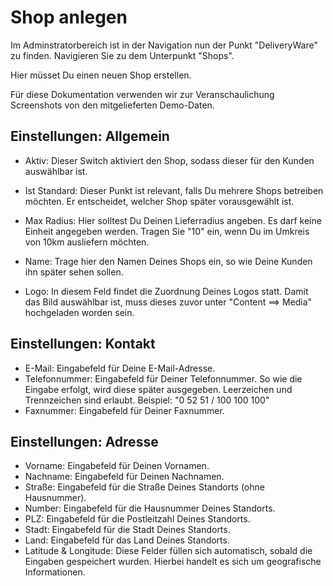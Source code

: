 #  Shop anlegen

Im Adminstratorbereich ist in der Navigation nun der Punkt "DeliveryWare" zu finden. Navigieren Sie zu dem Unterpunkt "Shops".

Hier müsset Du einen neuen Shop erstellen.

Für diese Dokumentation verwenden wir zur Veranschaulichung Screenshots von den mitgelieferten Demo-Daten.


## Einstellungen: Allgemein

- Aktiv: Dieser Switch aktiviert den Shop, sodass dieser für den Kunden auswählbar ist.

- Ist Standard: Dieser Punkt ist relevant, falls Du mehrere Shops betreiben möchten. Er entscheidet, welcher Shop später vorausgewählt ist.

- Max Radius: Hier solltest Du Deinen Lieferradius angeben. 
  Es darf keine Einheit angegeben werden. Tragen Sie "10" ein, 
  wenn Du im Umkreis von 10km ausliefern möchten.

- Name: Trage hier den Namen Deines Shops ein, so wie Deine Kunden ihn 
  später sehen sollen.

- Logo: In diesem Feld findet die Zuordnung Deines Logos statt. 
  Damit das Bild auswählbar ist, muss dieses zuvor unter "Content ==> Media" 
  hochgeladen worden sein.


## Einstellungen: Kontakt

- E-Mail: Eingabefeld für Deine E-Mail-Adresse.
- Telefonnummer: Eingabefeld für Deiner Telefonnummer. 
  So wie die Eingabe erfolgt, wird diese später ausgegeben. Leerzeichen und Trennzeichen sind erlaubt.
  Beispiel: "0 52 51 / 100 100 100"
- Faxnummer: Eingabefeld für Deiner Faxnummer.

## Einstellungen: Adresse

- Vorname: Eingabefeld für Deinen Vornamen.
- Nachname: Eingabefeld für Deinen Nachnamen.
- Straße: Eingabefeld für die Straße Deines Standorts (ohne Hausnummer).
- Number: Eingabefeld für die Hausnummer Deines Standorts.
- PLZ: Eingabefeld für die Postleitzahl Deines Standorts.
- Stadt: Eingabefeld für die Stadt Deines Standorts.
- Land: Eingabefeld für das Land Deines Standorts.
- Latitude & Longitude: Diese Felder füllen sich automatisch, sobald die Eingaben gespeichert wurden. Hierbei handelt es sich um geografische Informationen.

